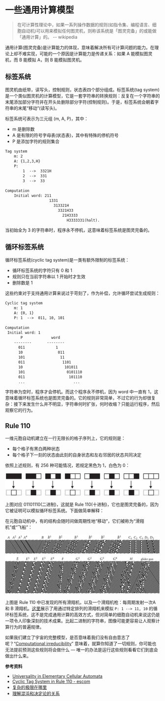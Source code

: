 # 一些通用计算模型


>在可计算性理论中，如果一系列操作数据的规则(如指令集、编程语言、细胞自动机)可以用来模拟任何图灵机，则称该系统是「图灵完备」的或能做「通用计算」的。    -- wikipedia

通用计算(图灵完备)是计算能力的体现，意味着解决所有可计算问题的能力。在理论上却不难实现，可能的一个原因是计算能力是传递关系：如果 A 能模拟图灵机，而 B 能模拟 A，则 B 能模拟图灵机。

## 标签系统
图灵机由纸带，读写头，控制规则，状态表四个部分组成。标签系统(tag system)是一个类似图灵机的计算模型，它是一套字符串的转换规则：反复在一个字符串的末尾添加部分字符并在开头处删除部分字符(控制规则)。于是，标签系统会朝着字符串的末尾“移动”(读写头)。

标签系统可表示为三元组 (m, A, P)，其中：

- m 是删除数
- A 是有限的符号字母表(状态表)，其中有特殊的停机符号
- P 是添加字符的规则集合

```
Tag system 
    m: 2
    A: {1,2,3,H} 
    P:
        1  -->  3321H
        2  -->  331
        3  -->  33

Computation
    Initial word: 211
                    1331
                      313321H
                        3321H33
                          21H3333
                            H3333331(halt).
```

当初始全为 3 的字符串时，程序永不停机，这意味着标签系统是图灵完备的。

## 循环标签系统

循环标签系统(cyclic tag system)是一类有额外限制的标签系统：

- 循环标签系统的字符只有 0 和 1
- 规则只在当前字符串以 1 开始时才生效
- 删除数是 1

这些约束对于支持通用计算来说过于苛刻了，作为补偿，允许循环尝试生成规则：

```
Cyclic tag system 
    m: 1
    A: {0, 1} 
    P: 1  -->  011, 10, 101

Computation
 Initial word: 1
       P             word
    --------       --------
      011              1
      10                011
      101                11
      011                 1101
      10                   101011
      101                   0101110
      011                    101110
      ...                      ...
```

字符串为空时，程序才会停机。而这个程序永不停机，因为 word 中一直有 1，这意味着循环标签系统也是图灵完备的。它的规则非常简单，不过它的行为却很复杂：接下来发生什么并不明显，字符串何时扩张，何时收缩？只能运行程序，然后观察它的行为。

## Rule 110

一维元胞自动机建立在一行无限长的格子序列上，它的规则是：

- 每个格子有黑白两种状态
- 每个格子下一刻的状态由此刻的自身状态和左右邻居的状态共同决定

依照上述规则，有 256 种可能情况，若规定黑色为 1，白色为 0：

![Rule110](/img/rule110.png "Rule110")

上图对应 01101110(二进制)，这就是 Rule 110(十进制)，它也是图灵完备的，因为它被证明可以模拟循环标签系统。下面做简单解释：

在元胞自动机中，有的结构会随时间做周期性地“移动”，它们被称为“滑翔机”或“飞船”：

![Rule110中的滑翔机](/img/gliders.jpg "Rule110中的滑翔机")

上图是 Rule 110 中已发现的所有滑翔机，以及一个滑翔机枪：每周期发射一次A 和 B 滑翔机。[这里](https://www.comunidad.escom.ipn.mx/genaro/rule110/ctsRule110.html)展示了用通过特定排列的滑翔机来模拟 `P: 1 --> 11, 10` 的循环标签系统，这不是完成通用计算的高效方式，但对简单的细胞自动机来说这仍是一项令人印象深刻的技术成果。比起二进制的字符串，图像可能更容易让人观察计算行为的普遍规律。

如果我们建立了宇宙的完整模型，是否意味着我们没有自由意志了呢？“[Computational irreducibility](https://en.wikipedia.org/wiki/Computational_irreducibility)” 意味着，就算你知道了一切规则，你可能也无法提前预测这些规则将会做什么 — 唯一的办法是运行这些规则看看它们到底会做出什么来。

**参考资料**

- [Universality in Elementary Cellular Automata](https://wpmedia.wolfram.com/uploads/sites/13/2018/02/15-1-1.pdf)
- [Cyclic Tag System in Rule 110 - escom](https://www.comunidad.escom.ipn.mx/genaro/rule110/ctsRule110.html)
- [复杂的极限在哪里](https://zhuanlan.zhihu.com/p/24950767)
- [理解混沌和决定论的关系](https://www.jasve.com/kx/82e357fd9d5f44f9f5464a57cf65b083.html)
